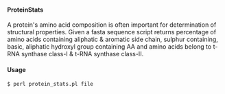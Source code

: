 #### ProteinStats

A protein's amino acid composition is often important for determination of structural properties.
Given a fasta sequence script returns percentage of amino acids containing aliphatic & aromatic side chain,
sulphur containing, basic, aliphatic hydroxyl group containing AA and amino acids belong to t-RNA synthase class-I
 & t-RNA synthase class-II.
 
#### Usage

    $ perl protein_stats.pl file
    
